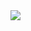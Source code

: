 <img src="https://capsule-render.vercel.app/api?type=wave&color=auto&height=300&section=header&text=I'm HyeonSoo&fontSize=90" />


